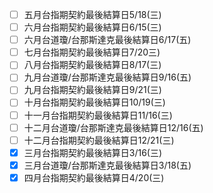 

- [ ] 五月台指期契約最後結算日5/18(三)
- [ ] 六月台指期契約最後結算日6/15(三)
- [ ] 六月台道瓊/台那斯達克最後結算日6/17(五)
- [ ] 七月台指期契約最後結算日7/20三)
- [ ] 八月台指期契約最後結算日8/17(三)
- [ ] 九月台道瓊/台那斯達克最後結算日9/16(五)
- [ ] 九月台指期契約最後結算日9/21(三)
- [ ] 十月台指期契約最後結算日10/19(三)
- [ ] 十一月台指期契約最後結算日11/16(三)
- [ ] 十二月台道瓊/台那斯達克最後結算日12/16(五)
- [ ] 十二月台指期契約最後結算日12/21(三)
- [X] 三月台指期契約最後結算日3/16(三)
- [X] 三月台道瓊/台那斯達克最後結算日3/18(五)
- [X] 四月台指期契約最後結算日4/20(三)